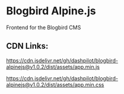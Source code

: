 # Blogbird Alpine.js

Frontend for the Blogbird CMS

## CDN Links:

https://cdn.jsdelivr.net/gh/dashpilot/blogbird-alpinejs@v1.0.2/dist/assets/app.min.js

https://cdn.jsdelivr.net/gh/dashpilot/blogbird-alpinejs@v1.0.2/dist/assets/app.min.css
